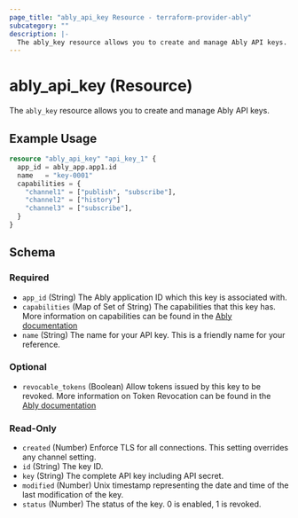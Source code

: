 ```yaml
---
page_title: "ably_api_key Resource - terraform-provider-ably"
subcategory: ""
description: |-
  The ably_key resource allows you to create and manage Ably API keys.
---
```


# ably_api_key (Resource)

The `ably_key` resource allows you to create and manage Ably API keys.


## Example Usage

```terraform
resource "ably_api_key" "api_key_1" {
  app_id = ably_app.app1.id
  name   = "key-0001"
  capabilities = {
    "channel1" = ["publish", "subscribe"],
    "channel2" = ["history"]
    "channel3" = ["subscribe"],
  }
}
```

<!-- schema generated by tfplugindocs -->
## Schema

### Required

- `app_id` (String) The Ably application ID which this key is associated with.
- `capabilities` (Map of Set of String) The capabilities that this key has. More information on capabilities can be found in the [Ably documentation](https://ably.com/docs/core-features/authentication#capabilities-explained)
- `name` (String) The name for your API key. This is a friendly name for your reference.

### Optional

- `revocable_tokens` (Boolean) Allow tokens issued by this key to be revoked. More information on Token Revocation can be found in the [Ably documentation](https://ably.com/docs/auth/revocation)

### Read-Only

- `created` (Number) Enforce TLS for all connections. This setting overrides any channel setting.
- `id` (String) The key ID.
- `key` (String) The complete API key including API secret.
- `modified` (Number) Unix timestamp representing the date and time of the last modification of the key.
- `status` (Number) The status of the key. 0 is enabled, 1 is revoked.
